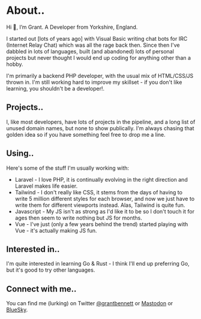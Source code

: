 # About..

Hi 👋, I’m Grant. A Developer from Yorkshire, England.

I started out [lots of years ago] with Visual Basic writing chat bots for IRC (Internet Relay Chat) which was all the rage back then. Since then I've dabbled in lots of languages, built (and abandoned) lots of personal projects but never thought I would end up coding for anything other than a hobby.

I'm primarily a backend PHP developer, with the usual mix of HTML/CSS/JS thrown in. I'm still working hard to improve my skillset - if you don't like learning, you shouldn't be a developer!.

## Projects..

I, like most developers, have lots of projects in the pipeline, and a long list of unused domain names, but none to show publically. I'm always chasing that golden idea so if you have something feel free to drop me a line.

## Using..

Here's some of the stuff I'm usually working with:

- Laravel - I love PHP, it is continually evolving in the right direction and Laravel makes life easier.
- Tailwind - I don't really like CSS, it stems from the days of having to write 5 million different styles for each browser, and now we just have to write them for different viewports instead. Alas, Tailwind is quite fun.
- Javascript - My JS isn't as strong as I'd like it to be so I don't touch it for ages then seem to write nothing but JS for months.
- Vue - I've just (only a few years behind the trend) started playing with Vue - it's actually making JS fun.

## Interested in..

I'm quite interested in learning Go & Rust - I think I'll end up preferring Go, but it's good to try other languages.

## Connect with me..

You can find me (lurking) on Twitter [@grantbennett](https://twitter.com/grantbennett) or [Mastodon](https://phpc.social/@grant) or [BlueSky](https://bsky.app/profile/grantbennett.bsky.social).
